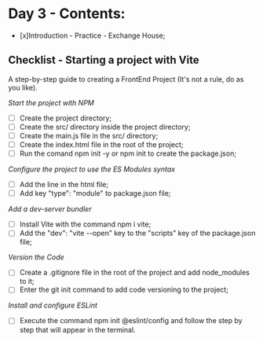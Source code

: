 # Day 3 - Contents: 

- [x]Introduction - Practice - Exchange House; 

## Checklist - Starting a project with Vite

A step-by-step guide to creating a FrontEnd Project (It's not a rule, do as you like).

*Start the project with NPM*
- [ ] Create the project directory; 
- [ ] Create the src/ directory inside the project directory; 
- [ ] Create the main.js file in the src/ directory; 
- [ ] Create the index.html file in the root of the project; 
- [ ] Run the comand npm init -y or npm init to create the package.json; 

*Configure the project to use the ES Modules syntax*
- [ ] Add the line <script type="module" src="./src/main.js"></script> in the html file; 
- [ ] Add key "type": "module" to package.json file; 

*Add a dev-server bundler*
- [ ] Install Vite with the command npm i vite; 
- [ ] Add the "dev": "vite --open" key to the "scripts" key of the package.json file; 

*Version the Code*
- [ ] Create a .gitignore file in the root of the project and add node_modules to it; 
- [ ] Enter the git init command to add code versioning to the project; 

*Install and configure ESLint*
- [ ] Execute the command npm init @eslint/config and follow the step by step that will appear in the terminal. 
